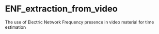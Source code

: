 # ENF_extraction_from_video
The use of Electric Network Frequency presence in video material for time estimation
